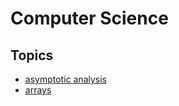 # Computer Science

## Topics

- [asymptotic analysis](./asymptotic-analysis.md)
- [arrays](./arrays.md)
